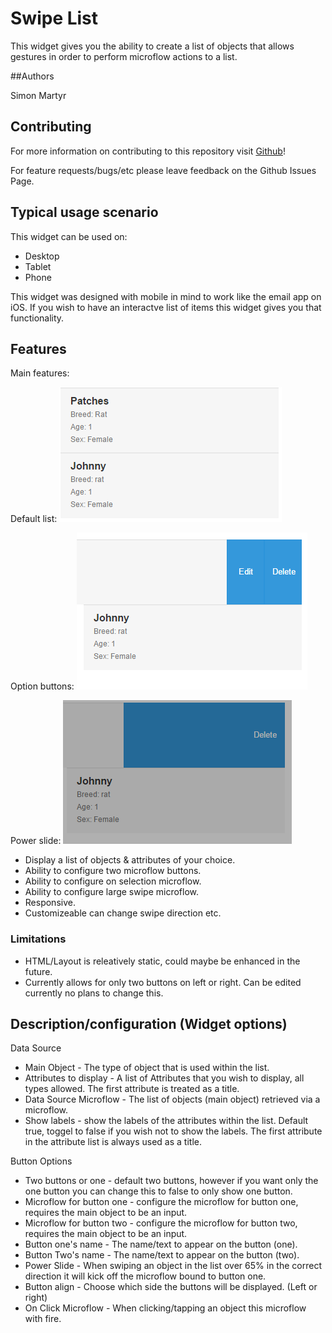 # Swipe List

This widget gives you the ability to create a list of objects that allows gestures in order to perform microflow actions to a list. 

##Authors

Simon Martyr

## Contributing

For more information on contributing to this repository visit [Github](https://github.com/Finaps/swipeList)!

For feature requests/bugs/etc please leave feedback on the Github Issues Page.

## Typical usage scenario

This widget can be used on:
- Desktop 
- Tablet 
- Phone

This widget was designed with mobile in mind to work like the email app on iOS. If you wish to have an interactve list of items this widget gives you that functionality. 
 
## Features

Main features:

Default list:
<img src="assets/listone.PNG"/>


Option buttons:
<img src="assets/listview2.PNG"/>


Power slide:
<img src="assets/StrechAction.PNG"/>


- Display a list of objects & attributes of your choice. 
- Ability to configure two microflow buttons.
- Ability to configure on selection microflow.
- Ability to configure large swipe microflow. 
- Responsive. 
- Customizeable can change swipe direction etc. 

### Limitations

 - HTML/Layout is releatively static, could maybe be enhanced in the future.
 - Currently allows for only two buttons on left or right. Can be edited currently no plans to change this. 

## Description/configuration (Widget options)

Data Source 

- Main Object - The type of object that is used within the list.
- Attributes to display - A list of Attributes that you wish to display, all types allowed. The first attribute is treated as a title. 
- Data Source Microflow - The list of objects (main object) retrieved via a microflow.
- Show labels - show the labels of the attributes within the list. Default true, toggel to false if you wish not to show the labels. The first attribute in the attribute list is always used as a title. 

Button Options

- Two buttons or one - default two buttons, however if you want only the one button you can change this to false to only show one button.
- Microflow for button one - configure the microflow for button one, requires the main object to be an input. 
- Microflow for button two - configure the microflow for button two, requires the main object to be an input. 
- Button one's name - The name/text to appear on the button (one).
- Button Two's name - The name/text to appear on the button (two).
- Power Slide - When swiping an object in the list over 65% in the correct direction it will kick off the microflow bound to button one.
- Button align - Choose which side the buttons will be displayed. (Left or right) 
- On Click Microflow - When clicking/tapping an object this microflow with fire. 

